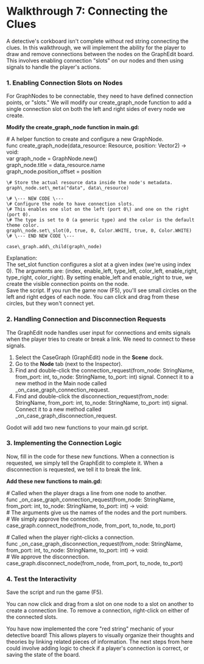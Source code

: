 # **Walkthrough 7: Connecting the Clues**

A detective's corkboard isn't complete without red string connecting the clues. In this walkthrough, we will implement the ability for the player to draw and remove connections between the nodes on the GraphEdit board. This involves enabling connection "slots" on our nodes and then using signals to handle the player's actions.

### **1\. Enabling Connection Slots on Nodes**

For GraphNodes to be connectable, they need to have defined connection points, or "slots." We will modify our create\_graph\_node function to add a single connection slot on both the left and right sides of every node we create.

**Modify the create\_graph\_node function in main.gd:**

\# A helper function to create and configure a new GraphNode.  
func create\_graph\_node(data\_resource: Resource, position: Vector2) \-\> void:  
	var graph\_node \= GraphNode.new()  
	graph\_node.title \= data\_resource.name  
	graph\_node.position\_offset \= position  
	  
	\# Store the actual resource data inside the node's metadata.  
	graph\_node.set\_meta("data", data\_resource)  
	  
	\# \--- NEW CODE \---  
	\# Configure the node to have connection slots.  
	\# This enables one slot on the left (port 0\) and one on the right (port 0).  
	\# The type is set to 0 (a generic type) and the color is the default theme color.  
	graph\_node.set\_slot(0, true, 0, Color.WHITE, true, 0, Color.WHITE)  
	\# \--- END NEW CODE \---  
	  
	case\_graph.add\_child(graph\_node)

Explanation:  
The set\_slot function configures a slot at a given index (we're using index 0). The arguments are: (index, enable\_left, type\_left, color\_left, enable\_right, type\_right, color\_right). By setting enable\_left and enable\_right to true, we create the visible connection points on the node.  
Save the script. If you run the game now (F5), you'll see small circles on the left and right edges of each node. You can click and drag from these circles, but they won't connect yet.

### **2\. Handling Connection and Disconnection Requests**

The GraphEdit node handles user input for connections and emits signals when the player tries to create or break a link. We need to connect to these signals.

1. Select the CaseGraph (GraphEdit) node in the **Scene** dock.  
2. Go to the **Node** tab (next to the Inspector).  
3. Find and double-click the connection\_request(from\_node: StringName, from\_port: int, to\_node: StringName, to\_port: int) signal. Connect it to a new method in the Main node called \_on\_case\_graph\_connection\_request.  
4. Find and double-click the disconnection\_request(from\_node: StringName, from\_port: int, to\_node: StringName, to\_port: int) signal. Connect it to a new method called \_on\_case\_graph\_disconnection\_request.

Godot will add two new functions to your main.gd script.

### **3\. Implementing the Connection Logic**

Now, fill in the code for these new functions. When a connection is requested, we simply tell the GraphEdit to complete it. When a disconnection is requested, we tell it to break the link.

**Add these new functions to main.gd:**

\# Called when the player drags a line from one node to another.  
func \_on\_case\_graph\_connection\_request(from\_node: StringName, from\_port: int, to\_node: StringName, to\_port: int) \-\> void:  
	\# The arguments give us the names of the nodes and the port numbers.  
	\# We simply approve the connection.  
	case\_graph.connect\_node(from\_node, from\_port, to\_node, to\_port)

\# Called when the player right-clicks a connection.  
func \_on\_case\_graph\_disconnection\_request(from\_node: StringName, from\_port: int, to\_node: StringName, to\_port: int) \-\> void:  
	\# We approve the disconnection.  
	case\_graph.disconnect\_node(from\_node, from\_port, to\_node, to\_port)

### **4\. Test the Interactivity**

Save the script and run the game (F5).

You can now click and drag from a slot on one node to a slot on another to create a connection line. To remove a connection, right-click on either of the connected slots.

You have now implemented the core "red string" mechanic of your detective board\! This allows players to visually organize their thoughts and theories by linking related pieces of information. The next steps from here could involve adding logic to check if a player's connection is correct, or saving the state of the board.